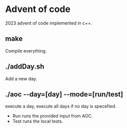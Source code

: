 # Advent of code

2023 advent of code implemented in c++.

## make 
Compile everything.
## ./addDay.sh
Add a new day.
## ./aoc --day=[day] --mode=[run/test]
execute a day, execute all days if no day is specefied.
* Run runs the provided input from AOC.
* Test runs the local tests.

